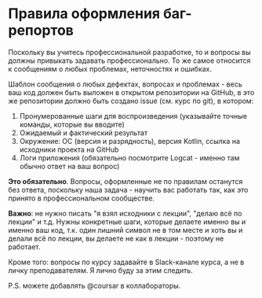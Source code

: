 # Правила оформления баг-репортов

Поскольку вы учитесь профессиональной разработке, то и вопросы вы должны привыкать задавать профессионально. То же самое относится к сообщениям о любых проблемах, неточностях и ошибках.

Шаблон сообщения о любых дефектах, вопросах и проблемах - весь ваш код должен быть выложен в открытом репозитории на GitHub, в это же репозитории должно быть создано issue (см. курс по git), в котором:
1. Пронумерованные шаги для воспроизведения (указывайте точные команды, которые вы вводите)
1. Ожидаемый и фактический результат
1. Окружение: ОС (версия и разрядность), версия Kotlin, ссылка на исходники проекта на GitHub
1. Логи приложения (обязательно посмотрите Logcat - именно там обычно ответ на ваш вопрос)

**Это обязательно**. Вопросы, оформленные не по правилам останутся без ответа, поскольку наша задача - научить вас работать так, как это принято в профессиональном сообществе.

**Важно**: не нужно писать "я взял исходники с лекции", "делаю всё по лекции" и т.д. Нужны конкретные шаги, которые делаете именно вы и именно ваш код, т.к. один лишний символ не в том месте и хоть вы и делали всё по лекции, вы делаете не как в лекции - поэтому не работает.

Кроме того: вопросы по курсу задавайте в Slack-канале курса, а не в личку преподавателям. Я лично буду за этим следить.

P.S. можете добавлять @coursar в коллабораторы.
